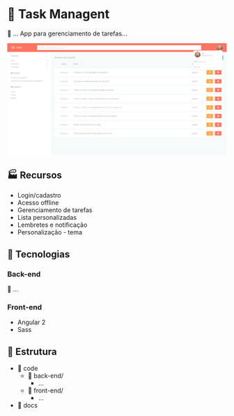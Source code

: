 # :rocket: Task Managent

:construction: ...
App para gerenciamento de tarefas...

<div align="center">
    <img src="code/front-end/src/assets/preview-v1.0.png">
</div>

## :factory: Recursos

* Login/cadastro
* Acesso offline
* Gerenciamento de tarefas
* Lista personalizadas
* Lembretes e notificação
* Personalização - tema

## :wrench: Tecnologias

### Back-end

:construction: ...

### Front-end

* Angular 2
* Sass


## :file_folder: Estrutura

* :file_folder: code
    * :open_file_folder: back-end/
        * ...
    * :open_file_folder: front-end/
        * ...
* :file_folder: docs
